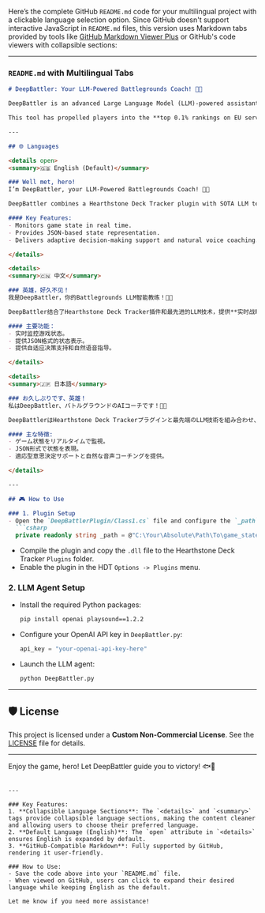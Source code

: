 Here’s the complete GitHub `README.md` code for your multilingual project with a clickable language selection option. Since GitHub doesn't support interactive JavaScript in `README.md` files, this version uses Markdown tabs provided by tools like [GitHub Markdown Viewer Plus](https://github.com/mattn/github-markdown-viewer) or GitHub's code viewers with collapsible sections:

---

### `README.md` with Multilingual Tabs

```markdown
# DeepBattler: Your LLM-Powered Battlegrounds Coach! 🍻🍻

DeepBattler is an advanced Large Language Model (LLM)-powered assistant for Hearthstone Battlegrounds. It integrates seamlessly with a Hearthstone Deck Tracker (HDT) plugin, leveraging cutting-edge LLM capabilities to deliver **real-time strategic coaching**.  

This tool has propelled players into the **top 0.1% rankings on EU servers** and offers real-time voice-assisted guidance for optimal decision-making.  

---

## 🌐 Languages  

<details open>
<summary>🇬🇧 English (Default)</summary>

### Well met, hero!  
I’m DeepBattler, your LLM-Powered Battlegrounds Coach! 🍻🍻  

DeepBattler combines a Hearthstone Deck Tracker plugin with SOTA LLM technology for **real-time strategic coaching**, helping players dominate Battlegrounds and climb the rankings.  

#### Key Features:  
- Monitors game state in real time.  
- Provides JSON-based state representation.  
- Delivers adaptive decision-making support and natural voice coaching.  

</details>

<details>
<summary>🇨🇳 中文</summary>

### 英雄，好久不见！  
我是DeepBattler，你的Battlegrounds LLM智能教练！🍻🍻  

DeepBattler结合了Hearthstone Deck Tracker插件和最先进的LLM技术，提供**实时战略指导**，帮助玩家称霸酒馆战棋并攀登排名。  

#### 主要功能：  
- 实时监控游戏状态。  
- 提供JSON格式的状态表示。  
- 提供自适应决策支持和自然语音指导。  

</details>

<details>
<summary>🇯🇵 日本語</summary>

### お久しぶりです、英雄！  
私はDeepBattler、バトルグラウンドのAIコーチです！🍻🍻  

DeepBattlerはHearthstone Deck Trackerプラグインと最先端のLLM技術を組み合わせ、**リアルタイム戦略コーチング**を提供します。プレイヤーがバトルグラウンドで支配し、ランキングを上げるのをサポートします。  

#### 主な特徴:  
- ゲーム状態をリアルタイムで監視。  
- JSON形式で状態を表現。  
- 適応型意思決定サポートと自然な音声コーチングを提供。  

</details>

---

## 🎮 How to Use  

### 1. Plugin Setup
- Open the `DeepBattlerPlugin/Class1.cs` file and configure the `_path` variable:
  ```csharp
  private readonly string _path = @"C:\Your\Absolute\Path\To\game_state.json";
  ```
- Compile the plugin and copy the `.dll` file to the Hearthstone Deck Tracker `Plugins` folder.
- Enable the plugin in the HDT `Options -> Plugins` menu.

### 2. LLM Agent Setup
- Install the required Python packages:
  ```bash
  pip install openai playsound==1.2.2
  ```
- Configure your OpenAI API key in `DeepBattler.py`:
  ```python
  api_key = "your-openai-api-key-here"
  ```
- Launch the LLM agent:
  ```bash
  python DeepBattler.py
  ```

---

## 🛡️ License  

This project is licensed under a **Custom Non-Commercial License**. See the [LICENSE](LICENSE) file for details.

---

Enjoy the game, hero! Let DeepBattler guide you to victory! 🐟🍻
```

---

### Key Features:
1. **Collapsible Language Sections**: The `<details>` and `<summary>` tags provide collapsible language sections, making the content cleaner and allowing users to choose their preferred language.
2. **Default Language (English)**: The `open` attribute in `<details>` ensures English is expanded by default.
3. **GitHub-Compatible Markdown**: Fully supported by GitHub, rendering it user-friendly.

### How to Use:
- Save the code above into your `README.md` file.
- When viewed on GitHub, users can click to expand their desired language while keeping English as the default.

Let me know if you need more assistance!
